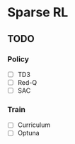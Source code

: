 # Sparse RL

## TODO

### Policy

- [ ]  TD3
- [ ]  Red-Q
- [ ]  SAC

### Train

- [ ] Curriculum
- [ ] Optuna